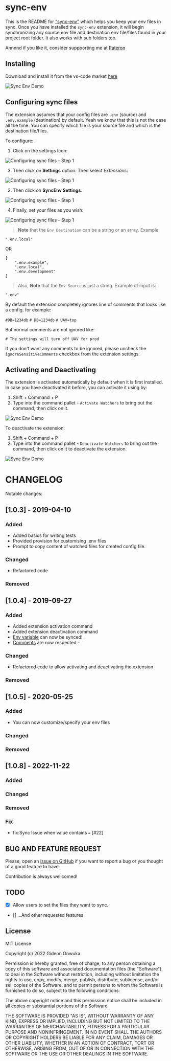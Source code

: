 # sync-env

This is the README for [&#34;sync-env&#34;](https://marketplace.visualstudio.com/items?itemName=dongido.sync-env) which helps you keep your env files in sync. Once you have installed the `sync-env` extension, it will begin synchronizing any source env file and destination env file/files found in your project root folder. It also works with sub folders too.

Annnnd if you like it, consider suppporting me at [Pateron](https://www.patreon.com/dongido)

## Installing

Download and install it from the vs-code market [here](https://marketplace.visualstudio.com/items?itemName=dongido.sync-env)

![Sync Env Demo](./images/sync-env.gif)

## Configuring sync files

The extension assumes that your config files are `.env` (source) and `.env.example` (destination) by default. Yeah we know that this is not the case all the time. You can specify which file is your source file and which is the destination file/files.

To configure:

1. Click on the settings Icon:

![Configuring sync files - Step 1](./images/Sync-env-step-1.png)

3. Then click on **Settings** option. Then select *Extensions*:

![Configuring sync files - Step 1](./images/sub-settings.png)

2. Then click on **SyncEnv Settings**:

![Configuring sync files - Step 1](./images/Sync-env-step-2.png)

4. Finally, set your files as you wish:

![Configuring sync files - Step 1](./images/Sync-env-step-3.png)

> **Note** that the `Env Destination` can be a string or an array. Example:

```
".env.local"
```

OR

```
[
    ".env.example",
    ".env.local",
    ".env.development"
]
```

> Also, **Note** that the `Env Source` is just a string. Example of input is:

```
".env"
```

By default the extension completely ignores line of comments that looks like a config. for example:

`#DB=1234db`
`# DB=1234db`
`# UAV=top`

But normal comments are not ignored like:

`# The settings will turn off UAV for prod`

If you don't want any comments to be ignored, please uncheck the `ignoreSensitiveComments` checkbox from the extension settings.

## Activating and Deactivating

The extension is activated automatically by default when it is first installed. In case you have deactivated it before, you can activate it using by:

1. Shift + Command + P
2. Type into the command pallet - `Activate Watchers` to bring out the command, then click on it.

![Sync Env Demo](./images/activate.png)

To deactivate the extension:

1. Shift + Command + P
2. Type into the command pallet - `Deactivate Watchers` to bring out the command, then click on it to deactivate the extension.

![Sync Env Demo](./images/deactivate.png)

# CHANGELOG

Notable changes:

## [1.0.3] - 2019-04-10

### Added

- Added basics for writing tests
- Provided provision for customising .env files
- Prompt to copy content of watched files for created config file.

### Changed

- Refactored code

### Removed

## [1.0.4] - 2019-09-27

### Added

- Added extension activation command
- Added extension deactivation command
- [Env variable](https://github.com/dongido001/vscode-sync-env/issues/3) can now be synced!
- [Comments](https://github.com/dongido001/vscode-sync-env/issues/2) are now respected -

### Changed

- Refactored code to allow activating and deactivating the extension

### Removed

## [1.0.5] - 2020-05-25

### Added

- You can now customize/specify your env files

### Changed

### Removed


## [1.0.8] - 2022-11-22

### Added

### Changed

### Removed

### Fix

* fix:Sync Issue when value contains `=` [#22]

## BUG AND FEATURE REQUEST

Please, open an [issue on GitHub](https://github.com/dongido001/vscode-sync-env/issues) if you want to report a bug or you thought of a good feature to have.

Contribution is always wellcomed!

## TODO

- [X] Allow users to set the files they want to sync.

- [] ...And other requested features

## License

MIT License

Copyright (c) 2022 Gideon Onwuka

Permission is hereby granted, free of charge, to any person obtaining a copy
of this software and associated documentation files (the "Software"), to deal
in the Software without restriction, including without limitation the rights
to use, copy, modify, merge, publish, distribute, sublicense, and/or sell
copies of the Software, and to permit persons to whom the Software is
furnished to do so, subject to the following conditions:

The above copyright notice and this permission notice shall be included in all
copies or substantial portions of the Software.

THE SOFTWARE IS PROVIDED "AS IS", WITHOUT WARRANTY OF ANY KIND, EXPRESS OR
IMPLIED, INCLUDING BUT NOT LIMITED TO THE WARRANTIES OF MERCHANTABILITY,
FITNESS FOR A PARTICULAR PURPOSE AND NONINFRINGEMENT. IN NO EVENT SHALL THE
AUTHORS OR COPYRIGHT HOLDERS BE LIABLE FOR ANY CLAIM, DAMAGES OR OTHER
LIABILITY, WHETHER IN AN ACTION OF CONTRACT, TORT OR OTHERWISE, ARISING FROM,
OUT OF OR IN CONNECTION WITH THE SOFTWARE OR THE USE OR OTHER DEALINGS IN THE
SOFTWARE.
